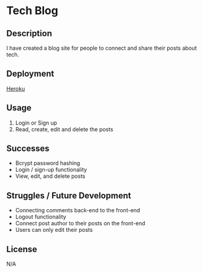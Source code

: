 # Tech Blog

## Description
I have created a blog site for people to connect and share their posts about tech.

## Deployment
[Heroku](https://tech-blog-ts-d6cb8be66eaa.herokuapp.com/)

## Usage
1. Login or Sign up
2. Read, create, edit and delete the posts

## Successes
* Bcrypt password hashing
* Login / sign-up functionality
* View, edit, and delete posts

## Struggles / Future Development
* Connecting comments back-end to the front-end
* Logout functionality
* Connect post author to their posts on the front-end
* Users can only edit their posts

## License
N/A
